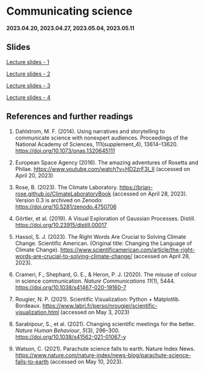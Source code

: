 # Communicating science

**2023.04.20, 2023.04.27, 2023.05.04, 2023.05.11**

## Slides

[Lecture slides - 1](https://docs.google.com/presentation/d/1TwSgc6WRQjO0s9hf8b9FDxFv_J1AFpQaMM0MdZPgG9w/edit?usp=sharing)

[Lecture slides - 2](https://docs.google.com/presentation/d/1IMRRIP5okYWdbdc2fEKTp7WvFZUqOTJ6xofoolWmQ2w/edit?usp=sharing)

[Lecture slides - 3](https://docs.google.com/presentation/d/1Sfy-ORlNX4vdrKQxM4B9Jg7V21WmqHxOcvQ2AigZLKw/edit?usp=sharing)

[Lecture slides - 4](https://docs.google.com/presentation/d/1nqMA0BJwtg0p5GOFKmDRbCiTrc5bEE5_nmsWZJ9_VJQ/edit?usp=sharing)

## References and further readings

1. Dahlstrom, M. F. (2014). Using narratives and storytelling to communicate science with nonexpert audiences. Proceedings of the National Academy of Sciences, 111(supplement_4), 13614–13620. https://doi.org/10.1073/pnas.1320645111

2. European Space Agency (2016). The amazing adventures of Rosetta and Philae. https://www.youtube.com/watch?v=HD2zrF3I_II (accessed on April 20, 2023)

3. Rose, B. (2023). The Climate Laboratory. https://brian-rose.github.io/ClimateLaboratoryBook (accessed on April 28, 2023). Version 0.3 is archived on Zenodo: https://doi.org/10.5281/zenodo.4750706

4. Görtler, et al. (2019). A Visual Exploration of Gaussian Processes. Distill. https://doi.org/10.23915/distill.00017

5. Hassol, S. J. (2023). The Right Words Are Crucial to Solving Climate Change. Scientific American. (Original title: Changing the Language of Climate Change). https://www.scientificamerican.com/article/the-right-words-are-crucial-to-solving-climate-change/ (accessed on April 28, 2023).

6. Crameri, F., Shephard, G. E., & Heron, P. J. (2020). The misuse of colour in science communication. *Nature Communications* *11*(1), 5444. https://doi.org/10.1038/s41467-020-19160-7

7. Rougier, N. P. (2021). Scientific Visualization: Python + Matplotlib. Bordeaux. https://www.labri.fr/perso/nrougier/scientific-visualization.html (accessed on May 3, 2023)

8. Sarabipour, S., et al. (2021). Changing scientific meetings for the better. *Nature Human Behaviour*, *5*(3), 296–300. https://doi.org/10.1038/s41562-021-01067-y

9. Watson, C. (2021). Parachute science falls to earth. Nature Index News. https://www.nature.com/nature-index/news-blog/parachute-science-falls-to-earth (accessed on May 10, 2023).